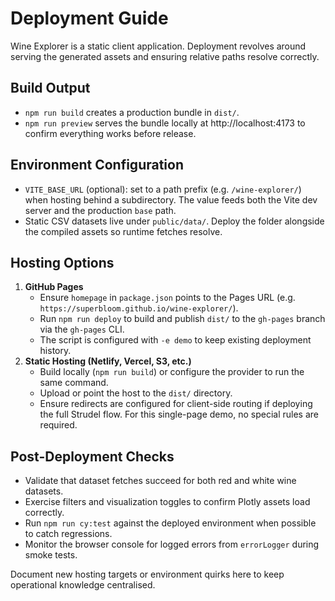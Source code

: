 # Deployment Guide

Wine Explorer is a static client application. Deployment revolves around serving the generated assets and ensuring relative paths resolve correctly.

## Build Output

- `npm run build` creates a production bundle in `dist/`.
- `npm run preview` serves the bundle locally at http://localhost:4173 to confirm everything works before release.

## Environment Configuration

- `VITE_BASE_URL` (optional): set to a path prefix (e.g. `/wine-explorer/`) when hosting behind a subdirectory. The value feeds both the Vite dev server and the production `base` path.
- Static CSV datasets live under `public/data/`. Deploy the folder alongside the compiled assets so runtime fetches resolve.

## Hosting Options

1. **GitHub Pages**
   - Ensure `homepage` in `package.json` points to the Pages URL (e.g. `https://superbloom.github.io/wine-explorer/`).
   - Run `npm run deploy` to build and publish `dist/` to the `gh-pages` branch via the `gh-pages` CLI.
   - The script is configured with `-e demo` to keep existing deployment history.
2. **Static Hosting (Netlify, Vercel, S3, etc.)**
   - Build locally (`npm run build`) or configure the provider to run the same command.
   - Upload or point the host to the `dist/` directory.
   - Ensure redirects are configured for client-side routing if deploying the full Strudel flow. For this single-page demo, no special rules are required.

## Post-Deployment Checks

- Validate that dataset fetches succeed for both red and white wine datasets.
- Exercise filters and visualization toggles to confirm Plotly assets load correctly.
- Run `npm run cy:test` against the deployed environment when possible to catch regressions.
- Monitor the browser console for logged errors from `errorLogger` during smoke tests.

Document new hosting targets or environment quirks here to keep operational knowledge centralised.
